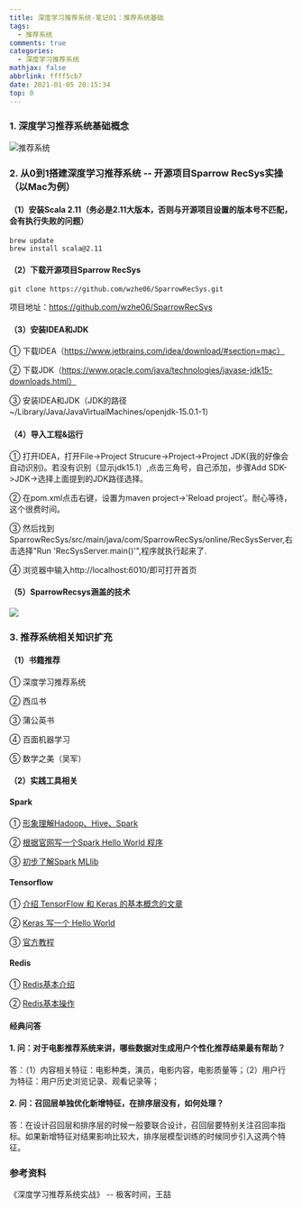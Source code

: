 ```yaml
---
title: 深度学习推荐系统-笔记01：推荐系统基础
tags:
  - 推荐系统
comments: true
categories:
  - 深度学习推荐系统
mathjax: false
abbrlink: ffff5cb7
date: 2021-01-05 20:15:34
top: 0
---
```


### 1. 深度学习推荐系统基础概念

![推荐系统](https://cdn.jsdelivr.net/gh/notlate-cn/imgs/blogs/01.%E6%8E%A8%E8%8D%90%E7%B3%BB%E7%BB%9F.png)

### 2. 从0到1搭建深度学习推荐系统  -- 开源项目Sparrow RecSys实操（以Mac为例）

#### （1）安装Scala 2.11（务必是2.11大版本，否则与开源项目设置的版本号不匹配，会有执行失败的问题）

```
brew update
brew install scala@2.11
```

#### （2）下载开源项目Sparrow RecSys

`git clone https://github.com/wzhe06/SparrowRecSys.git`

项目地址：https://github.com/wzhe06/SparrowRecSys

#### （3）安装IDEA和JDK

① 下载IDEA（https://www.jetbrains.com/idea/download/#section=mac）

② 下载JDK（https://www.oracle.com/java/technologies/javase-jdk15-downloads.html）

③ 安装IDEA和JDK（JDK的路径~/Library/Java/JavaVirtualMachines/openjdk-15.0.1-1）

#### （4）导入工程&运行

① 打开IDEA，打开File->Project Strucure->Project->Project JDK(我的好像会自动识别)。若没有识别（显示jdk15.1）,点击三角号，自己添加，步骤Add SDK->JDK->选择上面提到的JDK路径选择。

② 在pom.xml点击右键，设置为maven project->'Reload project'。耐心等待，这个很费时间。

③ 然后找到SparrowRecSys/src/main/java/com/SparrowRecSys/online/RecSysServer,右击选择"Run 'RecSysServer.main()'",程序就执行起来了.

④ 浏览器中输入http://localhost:6010/即可打开首页

#### （5）SparrowRecsys涵盖的技术

![](https://cdn.jsdelivr.net/gh/notlate-cn/imgs/blogs/8cee6a7eeebda9745bfbe1b6yy18c59e.jpg)

### 3. 推荐系统相关知识扩充

#### （1）书籍推荐

① 深度学习推荐系统

② 西瓜书

③ 蒲公英书

④ 百面机器学习

⑤ 数学之美（吴军）

#### （2）实践工具相关

#### Spark

① [形象理解Hadoop、Hive、Spark](https://www.zhihu.com/question/27974418)

② [根据官网写一个Spark Hello World 程序](https://spark.apache.org/docs/2.4.3/quick-start.html)

③ [初步了解Spark MLlib](https://spark.apache.org/docs/2.4.3/ml-guide.html)

#### Tensorflow

① [介绍 TensorFlow 和 Keras 的基本概念的文章](https://blog.csdn.net/li528405176/article/details/83857286)

② [Keras 写一个 Hello World](https://www.tensorflow.org/tutorials/quickstart/beginner)

③ [官方教程](https://www.tensorflow.org/tutorials)

#### Redis

① [Redis基本介绍](http://www.redis.cn/)

② [Redis基本操作](http://www.redis.cn/download.html)

#### 经典问答

#### 1. 问：对于电影推荐系统来讲，哪些数据对生成用户个性化推荐结果最有帮助？

答：（1）内容相关特征：电影种类，演员，电影内容，电影质量等；（2）用户行为特征：用户历史浏览记录、观看记录等；

#### 2. 问：召回层单独优化新增特征，在排序层没有，如何处理？

答：在设计召回层和排序层的时候一般要联合设计，召回层要特别关注召回率指标。如果新增特征对结果影响比较大，排序层模型训练的时候同步引入这两个特征。

### 参考资料

《深度学习推荐系统实战》 -- 极客时间，王喆